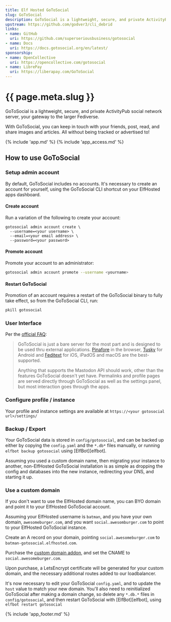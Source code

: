 ```yaml
---
title: Elf Hosted GoToSocial
slug: GoToSocial
description: GoToSocial is a lightweight, secure, and private ActivityPub social network server, your gateway to the larger Fediverse
upstream: https://github.com/godver3/cli_debrid
links:
- name: GitHub
  uri: https://github.com/superseriousbusiness/gotosocial
- name: Docs
  uri: https://docs.gotosocial.org/en/latest/
sponsorship: 
- name: OpenCollective
  uri: https://opencollective.com/gotosocial
- name: LibrePay
  uri: https://liberapay.com/GoToSocial 
---
```


# {{ page.meta.slug }}

GoToSocial is a lightweight, secure, and private ActivityPub social network server, your gateway to the larger Fediverse.

With GoToSocial, you can keep in touch with your friends, post, read, and share images and articles. All without being tracked or advertised to!

{% include 'app.md' %}
{% include 'app_access.md' %}

## How to use GoToSocial

### Setup admin account

By default, GoToSocial includes no accounts. It's necessary to create an account for yourself, using the GoToSocial CLI shortcut on your ElfHosted apps dashboard.

#### Create account

Run a variation of the following to create your account:

```
gotosocial admin account create \
  --username=<your username> \
  --email=<your email address> \
  --password=<your password>
```

#### Promote account

Promote your account to an administrator:

```bash
gotosocial admin account promote --username <yourname>
```

#### Restart GoToSocial

Promotion of an account requires a restart of the GoToSocial binary to fully take effect, so from the GoToSocial CLI, run:

```bash
pkill gotosocial
```
### User Interface

Per the [official FAQ](https://docs.gotosocial.org/en/latest/faq/): 

> GoToSocial is just a bare server for the most part and is designed to be used thru external applications. [Pinafore](https://pinafore.social/) in the browser, [Tusky](https://tusky.app/) for Android and [Feditext](https://github.com/feditext/feditext) for iOS, iPadOS and macOS are the best-supported.
> 
> Anything that supports the Mastodon API should work, other than the features GoToSocial doesn't yet have. Permalinks and profile pages are served directly through GoToSocial as well as the settings panel, but most interaction goes through the apps.

### Configure profile / instance

Your profile and instance settings are available at `https://<your gotosocial url>/settings/`

### Backup / Export

Your GoToSocial data is stored in `config/gotosocial`, and can be backed up either by copying the `config.yaml` and the `*.db*` files manually, or running `elfbot backup gotosocial` using [ElfBot][elfbot].

Assuming you used a custom domain name, then migrating your instance to another, non-ElfHosted GoToSocial installation is as simple as dropping the config and databases into the new instance, redirecting your DNS, and starting it up.

### Use a custom domain

If you don't want to use the ElfHosted domain name, you can BYO domain and point it to your ElfHosted GoToSocial account.

Assuming your ElfHosted username is `batman`, and you have your own domain, `awesomeburger.com`, and you want `social.awesomburger.com` to point to your ElfHosted GoToSocial instance.

Create an A record on your domain, pointing `social.awesomeburger.com` to `batman-gotosocial.elfhosted.com`.

Purchase the [custom domain addon](https://store.elfhosted.com/product/gotosocial-custom-domain-addon/), and set the CNAME to `social.awesomeburger.com`.

Upon purchase, a LetsEncrypt certificate will be generated for your custom domain, and the necessary additional routes added to our loadbalancer.

It's now necessary to edit your GoToSocial `config.yaml`, and to update the `host` value to match your new domain. You'll also need to reinitialized GoToSocial after making a domain change, so delete any `*.db.*` files in `config/gotosocial`, and then restart GoToSocial with [ElfBot][elfbot], using `elfbot restart gotosocial`


{% include 'app_footer.md' %}